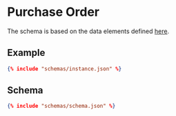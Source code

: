 # Purchase Order


The schema is based on the data elements defined [here](https://www.digitalizetrade.org/ktdde/documents?documents=17).


## Example
```json
{% include "schemas/instance.json" %}
```

## Schema
```json
{% include "schemas/schema.json" %}
```
